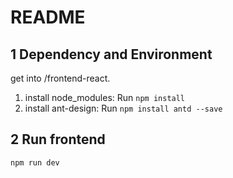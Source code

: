 # README

## 1 Dependency and Environment
get into /frontend-react.

1. install node_modules: Run `npm install`
2. install ant-design: Run `npm install antd --save`

## 2 Run frontend
`npm run dev`
